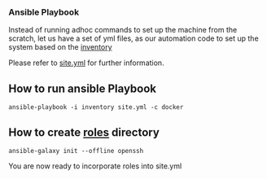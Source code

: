 ### Ansible Playbook

Instead of running adhoc commands to set up the machine from the scratch, let us have a set of yml files, as our automation code to set up the system based on the [inventory](inventory)

Please refer to [site.yml](site.yml) for further information.

## How to run ansible Playbook
```
ansible-playbook -i inventory site.yml -c docker
```

## How to create [roles](roles) directory
```
ansible-galaxy init --offline openssh
```

You are now ready to incorporate roles into site.yml
